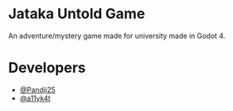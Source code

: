 # Jataka Untold Game
An adventure/mystery game made for university made in Godot 4.

# Developers
- [@Pandji25](https://github.com/Pandji25)
- [@a11yk4t](https://www.github.com/a11yk4t)
